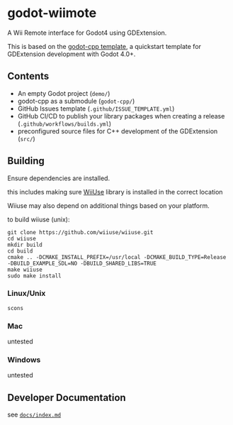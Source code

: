# godot-wiimote

A Wii Remote interface for Godot4 using GDExtension.

This is based on the [godot-cpp template](https://github.com/godotengine/godot-cpp-template), a quickstart template for GDExtension development with Godot 4.0+.

## Contents
* An empty Godot project (`demo/`)
* godot-cpp as a submodule (`godot-cpp/`)
* GitHub Issues template (`.github/ISSUE_TEMPLATE.yml`)
* GitHub CI/CD to publish your library packages when creating a release (`.github/workflows/builds.yml`)
* preconfigured source files for C++ development of the GDExtension (`src/`)

## Building
Ensure dependencies are installed.

this includes making sure [WiiUse](https://github.com/wiiuse/wiiuse) library is installed in the correct location

Wiiuse may also depend on additional things based on your platform.

to build wiiuse (unix):
```
git clone https://github.com/wiiuse/wiiuse.git
cd wiiuse
mkdir build
cd build
cmake .. -DCMAKE_INSTALL_PREFIX=/usr/local -DCMAKE_BUILD_TYPE=Release -DBUILD_EXAMPLE_SDL=NO -DBUILD_SHARED_LIBS=TRUE
make wiiuse
sudo make install
```

### Linux/Unix
```
scons
```
### Mac
untested

### Windows
untested


## Developer Documentation

see [`docs/index.md`](./docs/index.md)
